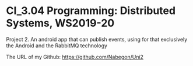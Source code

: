# CI_3.04 Programming: Distributed Systems, WS2019-20
Project 2. An android app that can publish events, using for that exclusively the Android and the RabbitMQ technology

The URL of my Github: https://github.com/Nabegon/Uni2
